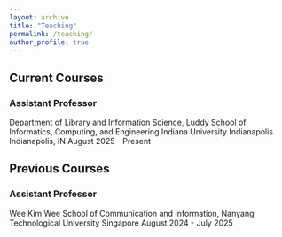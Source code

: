 ```yaml
---
layout: archive
title: "Teaching"
permalink: /teaching/
author_profile: true
---
```


## Current Courses

### Assistant Professor
Department of Library and Information Science, Luddy School of Informatics, Computing, and Engineering
Indiana University Indianapolis Indianapolis, IN
August 2025 - Present

## Previous Courses
### Assistant Professor 
Wee Kim Wee School of Communication and Information, Nanyang Technological University Singapore
August 2024 - July 2025
